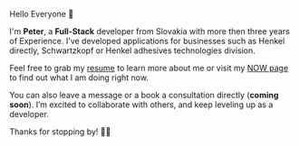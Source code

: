 Hello Everyone 👋

I'm **Peter**, a **Full-Stack** developer from Slovakia with more then three years of Experience. I've developed applications for businesses such as Henkel directly, Schwartzkopf or Henkel adhesives technologies division.

Feel free to grab my [resume](/resume.pdf) to learn more about me or visit my [NOW page](https://now.peterk.dev) to find out what I am doing right now.

You can also leave a message or a book a consultation directly (**coming soon**).
I’m excited to collaborate with others, and keep leveling up as a developer.

Thanks for stopping by! 👨‍💻

